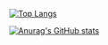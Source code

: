 [![Top Langs](https://github-readme-stats.vercel.app/api/top-langs/?username=soooota1201&layout=compact&theme=merko)](https://github.com/anuraghazra/github-readme-stats)

[![Anurag's GitHub stats](https://github-readme-stats.vercel.app/api?username=soooota1201&theme=onedark&show_icons=true)](https://github.com/anuraghazra/github-readme-stats)
